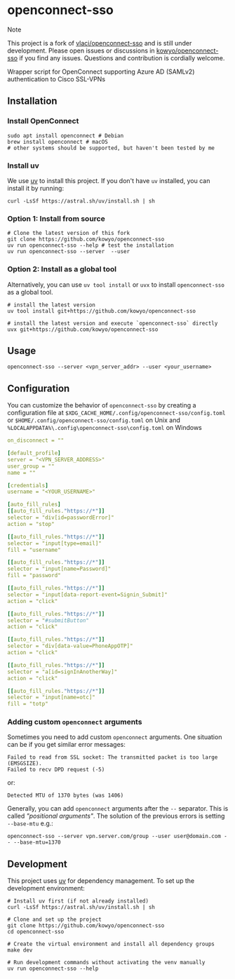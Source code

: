 # openconnect-sso

> [!NOTE]
> This project is a fork of [vlaci/openconnect-sso](https://github.com/vlaci/openconnect-sso) and is still under development. Please open issues or discussions in [kowyo/openconnect-sso](https://github.com/kowyo/openconnect-sso) if you find any issues. Questions and contribution is cordially welcome.

Wrapper script for OpenConnect supporting Azure AD (SAMLv2) authentication
to Cisco SSL-VPNs

## Installation

### Install OpenConnect

```shell
sudo apt install openconnect # Debian
brew install openconnect # macOS
# other systems should be supported, but haven't been tested by me
```

### Install uv

We use [uv](https://docs.astral.sh/uv/) to install this project. If you don't have `uv` installed, you can install it by running:

```shell
curl -LsSf https://astral.sh/uv/install.sh | sh
```

### Option 1: Install from source

```shell
# Clone the latest version of this fork
git clone https://github.com/kowyo/openconnect-sso
uv run openconnect-sso --help # test the installation
uv run openconnect-sso --server  --user 
```

### Option 2: Install as a global tool

Alternatively, you can use `uv tool install` or `uvx` to install `openconnect-sso` as a global tool.

```shell
# install the latest version
uv tool install git+https://github.com/kowyo/openconnect-sso

# install the latest version and execute `openconnect-sso` directly
uvx git+https://github.com/kowyo/openconnect-sso
```

## Usage

```shell
openconnect-sso --server <vpn_server_addr> --user <your_username>
```

## Configuration

You can customize the behavior of `openconnect-sso` by creating a configuration file at
`$XDG_CACHE_HOME/.config/openconnect-sso/config.toml` or `$HOME/.config/openconnect-sso/config.toml` on Unix and `%LOCALAPPDATA%\.config\openconnect-sso\config.toml` on Windows

```yaml
on_disconnect = ""

[default_profile]
server = "<VPN_SERVER_ADDRESS>"
user_group = ""
name = ""

[credentials]
username = "<YOUR_USERNAME>"

[auto_fill_rules]
[[auto_fill_rules."https://*"]]
selector = "div[id=passwordError]"
action = "stop"

[[auto_fill_rules."https://*"]]
selector = "input[type=email]"
fill = "username"

[[auto_fill_rules."https://*"]]
selector = "input[name=Password]"
fill = "password"

[[auto_fill_rules."https://*"]]
selector = "input[data-report-event=Signin_Submit]"
action = "click"

[[auto_fill_rules."https://*"]]
selector = "#submitButton"
action = "click"

[[auto_fill_rules."https://*"]]
selector = "div[data-value=PhoneAppOTP]"
action = "click"

[[auto_fill_rules."https://*"]]
selector = "a[id=signInAnotherWay]"
action = "click"

[[auto_fill_rules."https://*"]]
selector = "input[name=otc]"
fill = "totp"
```

### Adding custom `openconnect` arguments

Sometimes you need to add custom `openconnect` arguments. One situation can be if you get similar error messages:

```shell
Failed to read from SSL socket: The transmitted packet is too large (EMSGSIZE).
Failed to recv DPD request (-5)
```

or:

```shell
Detected MTU of 1370 bytes (was 1406)
```

Generally, you can add `openconnect` arguments after the `--` separator. This is called _"positional arguments"_. The
solution of the previous errors is setting `--base-mtu` e.g.:

```shell
openconnect-sso --server vpn.server.com/group --user user@domain.com -- --base-mtu=1370
```

## Development

This project uses [uv](https://docs.astral.sh/uv/) for dependency management. To set up the development environment:

```shell
# Install uv first (if not already installed)
curl -LsSf https://astral.sh/uv/install.sh | sh

# Clone and set up the project
git clone https://github.com/kowyo/openconnect-sso
cd openconnect-sso

# Create the virtual environment and install all dependency groups
make dev

# Run development commands without activating the venv manually
uv run openconnect-sso --help
```
